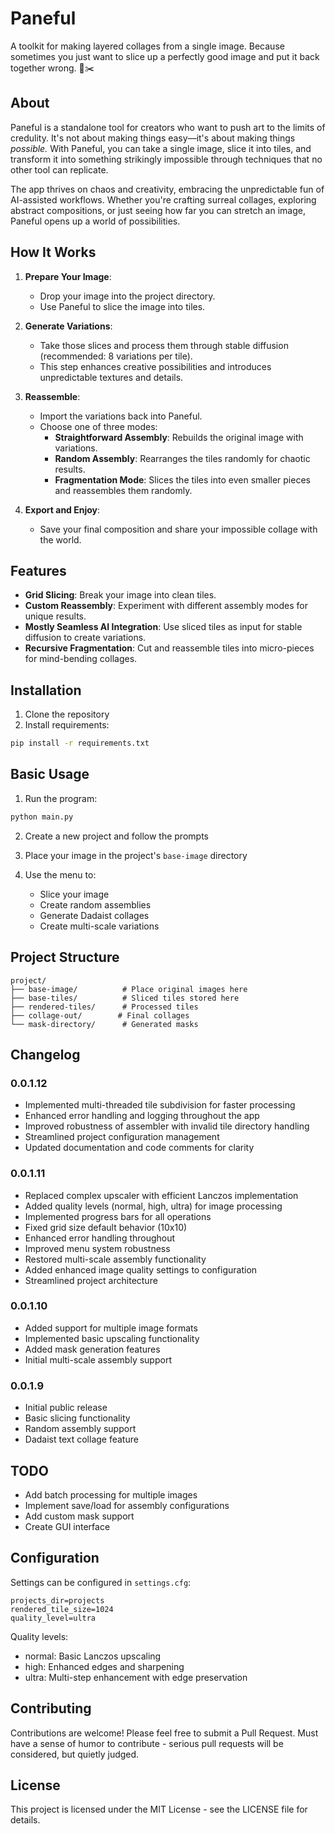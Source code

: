 # Paneful

A toolkit for making layered collages from a single image. Because sometimes you just want to slice up a perfectly good image and put it back together wrong. 🎨✂️

## About

Paneful is a standalone tool for creators who want to push art to the limits of credulity. It's not about making things easy—it's about making things *possible.* With Paneful, you can take a single image, slice it into tiles, and transform it into something strikingly impossible through techniques that no other tool can replicate.  

The app thrives on chaos and creativity, embracing the unpredictable fun of AI-assisted workflows. Whether you're crafting surreal collages, exploring abstract compositions, or just seeing how far you can stretch an image, Paneful opens up a world of possibilities.

## How It Works

1. **Prepare Your Image**:
   - Drop your image into the project directory.
   - Use Paneful to slice the image into tiles.

2. **Generate Variations**:
   - Take those slices and process them through stable diffusion (recommended: 8 variations per tile).
   - This step enhances creative possibilities and introduces unpredictable textures and details.

3. **Reassemble**:
   - Import the variations back into Paneful.
   - Choose one of three modes:
     - **Straightforward Assembly**: Rebuilds the original image with variations.
     - **Random Assembly**: Rearranges the tiles randomly for chaotic results.
     - **Fragmentation Mode**: Slices the tiles into even smaller pieces and reassembles them randomly.

4. **Export and Enjoy**:
   - Save your final composition and share your impossible collage with the world.

## Features

- **Grid Slicing**: Break your image into clean tiles.
- **Custom Reassembly**: Experiment with different assembly modes for unique results.
- **Mostly Seamless AI Integration**: Use sliced tiles as input for stable diffusion to create variations.
- **Recursive Fragmentation**: Cut and reassemble tiles into micro-pieces for mind-bending collages.

## Installation

1. Clone the repository
2. Install requirements:
```bash
pip install -r requirements.txt
```

## Basic Usage

1. Run the program:
```bash
python main.py
```

2. Create a new project and follow the prompts

3. Place your image in the project's `base-image` directory

4. Use the menu to:
   - Slice your image
   - Create random assemblies
   - Generate Dadaist collages
   - Create multi-scale variations

## Project Structure

```
project/
├── base-image/          # Place original images here
├── base-tiles/          # Sliced tiles stored here
├── rendered-tiles/      # Processed tiles
├── collage-out/        # Final collages
└── mask-directory/      # Generated masks
```

## Changelog

### 0.0.1.12
- Implemented multi-threaded tile subdivision for faster processing
- Enhanced error handling and logging throughout the app
- Improved robustness of assembler with invalid tile directory handling
- Streamlined project configuration management
- Updated documentation and code comments for clarity

### 0.0.1.11
- Replaced complex upscaler with efficient Lanczos implementation
- Added quality levels (normal, high, ultra) for image processing
- Implemented progress bars for all operations
- Fixed grid size default behavior (10x10)
- Enhanced error handling throughout
- Improved menu system robustness
- Restored multi-scale assembly functionality
- Added enhanced image quality settings to configuration
- Streamlined project architecture

### 0.0.1.10
- Added support for multiple image formats
- Implemented basic upscaling functionality
- Added mask generation features
- Initial multi-scale assembly support

### 0.0.1.9
- Initial public release
- Basic slicing functionality
- Random assembly support
- Dadaist text collage feature

## TODO
- Add batch processing for multiple images
- Implement save/load for assembly configurations
- Add custom mask support
- Create GUI interface

## Configuration

Settings can be configured in `settings.cfg`:
```
projects_dir=projects
rendered_tile_size=1024
quality_level=ultra
```

Quality levels:
- normal: Basic Lanczos upscaling
- high: Enhanced edges and sharpening
- ultra: Multi-step enhancement with edge preservation

## Contributing

Contributions are welcome! Please feel free to submit a Pull Request. Must have a sense of humor to contribute - serious pull requests will be considered, but quietly judged.

## License

This project is licensed under the MIT License - see the LICENSE file for details.
